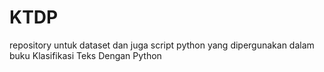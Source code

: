 # KTDP
repository untuk dataset dan juga script python yang dipergunakan dalam buku Klasifikasi Teks Dengan Python
